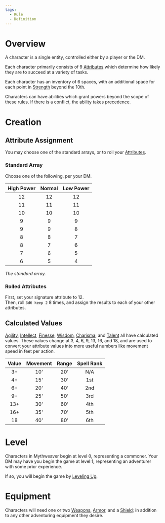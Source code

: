 ```yaml
---  
tags:  
  - Rule  
  - Definition  
---  
```

# Overview  
  
A character is a single entity, controlled either by a player or the DM.  
  
Each character primarily consists of 9 [Attributes](./Attribute.md) which determine how likely they are to succeed at a variety of tasks.  
  
Each character has an inventory of 6 spaces, with an additional space for each point in [Strength](./Strength.md) beyond the 10th.  
  
Characters can have abilities which grant powers beyond the scope of these rules. If there is a conflict, the ability takes precedence.  
  
# Creation  
  
## Attribute Assignment  
  
You may choose one of the standard arrays, or to roll your [Attributes](./Attribute.md).  
  
### Standard Array  
  
Choose one of the following, per your DM.  
  
 |High Power|Normal|Low Power|  
 |:-:|:-:|:-:|  
 |12|12|12|  
 |11|11|11|  
 |10|10|10|  
 |9|9|9|  
 |9|9|8|  
 |8|8|7|  
 |8|7|6|  
 |7|6|5|  
 |6|5|4|  
*The standard array.*  
  
### Rolled Attributes  
  
First, set your signature attribute to 12.  
Then, roll `3d6 keep 2` 8 times, and assign the results to each of your other attributes.  
  
## Calculated Values  
  
[Agility](./Agility.md), [Intellect](./Intellect.md), [Finesse](./Finesse.md), [Wisdom](./Wisdom.md), [Charisma](./Charisma.md), and [Talent](./Talent.md) all have calculated values. These values change at 3, 4, 6, 9, 13, 16, and 18, and are used to convert your attribute values into more useful numbers like movement speed in feet per action.  
  
|Value|Movement|Range|Spell Rank|  
|:-:|:-:|:-:|:-:|  
|3+|10'|20'|N/A|  
|4+|15'|30'|1st|  
|6+|20'|40'|2nd|  
|9+|25'|50'|3rd|  
|13+|30'|60'|4th|  
|16+|35'|70'|5th|  
|18|40'|80'|6th|  
  
# Level  
  
Characters in Mythweaver begin at level 0, representing a commoner. Your DM may have you begin the game at level 1, representing an adventurer with some prior experience.  
  
If so, you will begin the game by [Leveling Up](./Leveling%20Up.md).  
  
# Equipment  
  
Characters will need one or two [Weapons](./Weapon.md), [Armor](./Armor.md), and a [Shield](./Shield.md); in addition to any other adventuring equipment they desire.